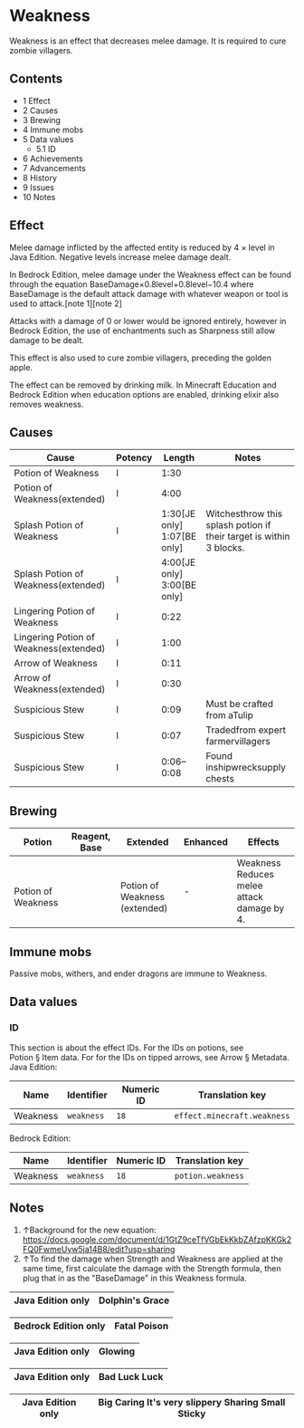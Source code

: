 # Weakness
Weakness is an effect that decreases melee damage. It is required to cure zombie villagers.

## Contents
- 1 Effect
- 2 Causes
- 3 Brewing
- 4 Immune mobs
- 5 Data values
	- 5.1 ID
- 6 Achievements
- 7 Advancements
- 8 History
- 9 Issues
- 10 Notes

## Effect
Melee damage inflicted by the affected entity is reduced by 4 × level in Java Edition. Negative levels increase melee damage dealt.

In Bedrock Edition, melee damage under the Weakness effect can be found through the equation BaseDamage×0.8level+0.8level−10.4 where BaseDamage is the default attack damage with whatever weapon or tool is used to attack.[note 1][note 2]

Attacks with a damage of 0 or lower would be ignored entirely, however in Bedrock Edition, the use of enchantments such as Sharpness still allow damage to be dealt.

This effect is also used to cure zombie villagers, preceding the golden apple.

The effect can be removed by drinking milk. In  Minecraft Education and Bedrock Edition when education options are enabled, drinking elixir also removes weakness.

## Causes
| Cause                                  | Potency | Length                              | Notes                                                               |
|----------------------------------------|---------|-------------------------------------|---------------------------------------------------------------------|
| Potion of Weakness                     | I       | 1:30                                |                                                                     |
| Potion of Weakness(extended)           | I       | 4:00                                |                                                                     |
| Splash Potion of Weakness              | I       | 1:30‌[JE  only]<br/>1:07‌[BE  only] | Witchesthrow this splash potion if their target is within 3 blocks. |
| Splash Potion of Weakness(extended)    | I       | 4:00‌[JE  only]<br/>3:00‌[BE  only] |                                                                     |
| Lingering Potion of Weakness           | I       | 0:22                                |                                                                     |
| Lingering Potion of Weakness(extended) | I       | 1:00                                |                                                                     |
| Arrow of Weakness                      | I       | 0:11                                |                                                                     |
| Arrow of Weakness(extended)            | I       | 0:30                                |                                                                     |
| Suspicious Stew                        | I       | 0:09                                | Must be crafted from aTulip                                         |
| Suspicious Stew                        | I       | 0:07                                | Tradedfrom expert farmervillagers                                   |
| Suspicious Stew                        | I       | 0:06–0:08                           | Found inshipwrecksupply chests                                      |

## Brewing
| Potion                  | Reagent, Base | Extended                           | Enhanced | Effects                                        |
|-------------------------|---------------|------------------------------------|----------|------------------------------------------------|
| <br/>Potion of Weakness |               | <br/>Potion of Weakness (extended) | -        | Weakness<br/>Reduces melee attack damage by 4. |

## Immune mobs
Passive mobs, withers, and ender dragons are immune to Weakness.

## Data values
### ID
This section is about the effect IDs.  For the IDs on potions, see Potion § Item data.  For for the IDs on tipped arrows, see Arrow § Metadata.
Java Edition:

| Name     | Identifier | Numeric ID | Translation key             |
|----------|------------|------------|-----------------------------|
| Weakness | `weakness` | `18`       | `effect.minecraft.weakness` |

Bedrock Edition:

| Name     | Identifier | Numeric ID | Translation key   |
|----------|------------|------------|-------------------|
| Weakness | `weakness` | `18`       | `potion.weakness` |

## Notes
1. ↑Background for the new equation: https://docs.google.com/document/d/1GtZ9ceTfVGbEkKkbZAfzpKKGk2FQ0FwmeUyw5ja14B8/edit?usp=sharing
2. ↑To find the damage when Strength and Weakness are applied at the same time, first calculate the damage with the Strength formula, then plug that in as the "BaseDamage" in this Weakness formula.

| Java Edition only | Dolphin's Grace |
|-------------------|-----------------|

| Bedrock Edition only | Fatal Poison |
|----------------------|--------------|

| Java Edition only | Glowing |
|-------------------|---------|

| Java Edition only | Bad Luck Luck |
|-------------------|---------------|

| Java Edition only | Big Caring It's very slippery Sharing Small Sticky |
|-------------------|----------------------------------------------------|

